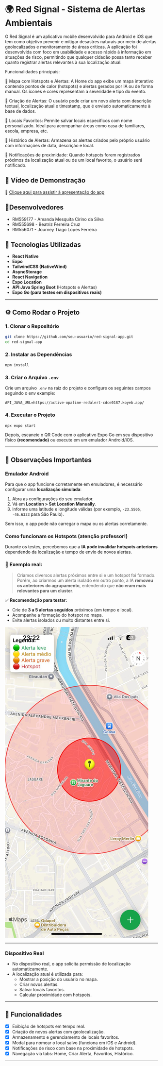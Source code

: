 # 🌍 Red Signal - Sistema de Alertas Ambientais

O Red Signal é um aplicativo mobile desenvolvido para Android e iOS que tem como objetivo prevenir e mitigar desastres naturais por meio de alertas geolocalizados e monitoramento de áreas críticas. A aplicação foi desenvolvida com foco em usabilidade e acesso rápido à informação em situações de risco, permitindo que qualquer cidadão possa tanto receber quanto registrar alertas relevantes à sua localização atual.

Funcionalidades principais:

📍 Mapa com Hotspots e Alertas: A Home do app exibe um mapa interativo contendo pontos de calor (hotspots) e alertas gerados por IA ou de forma manual. Os ícones e cores representam a severidade e tipo do evento.

🚨 Criação de Alertas: O usuário pode criar um novo alerta com descrição textual, localização atual e timestamp, que é enviado automaticamente à base de dados.

💖 Locais Favoritos: Permite salvar locais específicos com nome personalizado. Ideal para acompanhar áreas como casa de familiares, escola, empresa, etc.

📜 Histórico de Alertas: Armazena os alertas criados pelo próprio usuário com informações de data, descrição e local.

🔔 Notificações de proximidade: Quando hotspots forem registrados próximos da localização atual ou de um local favorito, o usuário será notificado.

## 🎥 Vídeo de Demonstração

🔗 [Clique aqui para assistir à apresentação do app](https://www.youtube.com/watch?v=DieKegRt6ao)

## 👥Desenvolvedores

- RM559177 - Amanda Mesquita Cirino da Silva
- RM555698 - Beatriz Ferreira Cruz
- RM556071 - Journey Tiago Lopes Ferreira

## 🧩 Tecnologias Utilizadas

- **React Native**
- **Expo**
- **TailwindCSS (NativeWind)**
- **AsyncStorage**
- **React Navigation**
- **Expo Location**
- **API Java Spring Boot** (Hotspots e Alertas)
- **Expo Go (para testes em dispositivos reais)**

---

## ⚙️ Como Rodar o Projeto

### 1. Clonar o Repositório

```bash
git clone https://github.com/seu-usuario/red-signal-app.git
cd red-signal-app
```

### 2. Instalar as Dependências

```bash
npm install
```

### 3. Criar o Arquivo `.env`

Crie um arquivo `.env` na raiz do projeto e configure os seguintes campos seguindo o env example:

```env
API_JAVA_URL=https://active-opaline-redalert-cdce0187.koyeb.app/
```

### 4. Executar o Projeto

```bash
npx expo start
```

Depois, escaneie o QR Code com o aplicativo Expo Go em seu dispositivo físico **(recomendado)** ou execute em um emulador Android/iOS.

---

## 📱 Observações Importantes

### Emulador Android

Para que o app funcione corretamente em emuladores, é necessário configurar uma **localização simulada**:

1. Abra as configurações do seu emulador.
2. Vá em **Location > Set Location Manually**.
3. Informe uma latitude e longitude válidas (por exemplo, `-23.5505, -46.6333` para São Paulo).

Sem isso, o app pode não carregar o mapa ou os alertas corretamente.

### Como funcionam os Hotspots (atenção professor!)

Durante os testes, percebemos que a **IA pode invalidar hotspots anteriores** dependendo da localização e tempo de envio de novos alertas.

### 📍 Exemplo real:

> Criamos diversos alertas próximos entre si e um hotspot foi formado.  
> Porém, ao criarmos um alerta isolado em outro ponto, a IA **removeu os anteriores do agrupamento**, entendendo que **não eram mais relevantes para um cluster**.

✅ **Recomendação para testar:**

- Crie de **3 a 5 alertas seguidos** próximos (em tempo e local).
- Acompanhe a formação do hotspot no mapa.
- Evite alertas isolados ou muito distantes entre si.

![alt text](image.png)

---

### Dispositivo Real

- No dispositivo real, o app solicita permissão de localização automaticamente.
- A localização atual é utilizada para:
  - Mostrar a posição do usuário no mapa.
  - Criar novos alertas.
  - Salvar locais favoritos.
  - Calcular proximidade com hotspots.

---

## 📌 Funcionalidades

- [x] Exibição de hotspots em tempo real.
- [x] Criação de novos alertas com geolocalização.
- [x] Armazenamento e gerenciamento de locais favoritos.
- [x] Modal para nomear o local salvo (funciona em iOS e Android).
- [x] Notificações de risco com base na proximidade de hotspots.
- [x] Navegação via tabs: Home, Criar Alerta, Favoritos, Histórico.

---
